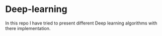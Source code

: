 # Deep-learning
In this repo I have tried to present different Deep learning algorithms with there implementation.
